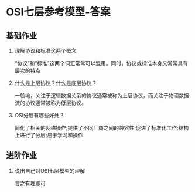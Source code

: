 # OSI七层参考模型-答案

## 基础作业

1. 理解协议和标准这两个概念

   “协议”和“标准”这两个词汇常常可以混用。同时，协议或标准本身又常常具有层次的特点

2. 什么是上层协议？什么是底层协议？

   一般地，关注于逻辑数据关系的协议通常被称为上层协议，而关注于物理数据流的协议通常被称为低层协议。

4. OSI分层有哪些好处？
   
   简化了相关的网络操作;提供了不同厂商之间的兼容性;促进了标准化工作;结构上进行了分层;易于学习和操作
   
   

## 进阶作业



1. 说出自己对OSI七层模型的理解

   言之有理即可

   